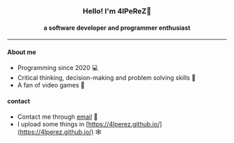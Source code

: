 <h3 align="center">Hello! I'm 4lPeReZ👋</h3>
<h4 align="center">a software developer and programmer enthusiast</h4>
<hr>

#### About me

* Programming since 2020 💻
* Critical thinking, decision-making and problem solving skills 🧠
* A fan of video games 👾

#### contact

* Contact me through [email](mailto:alvaropr05@hotmail.com) 📧
* I upload some things in [https://4lperez.github.io/](https://4lperez.github.io/) 🕸️


<!--
**4lPeReZ/4lPeReZ** is a ✨ _special_ ✨ repository because its `README.md` (this file) appears on your GitHub profile.

Here are some ideas to get you started:

- 🔭 I’m currently working on ...
- 🌱 I’m currently learning ...
- 👯 I’m looking to collaborate on ...
- 🤔 I’m looking for help with ...
- 💬 Ask me about ...
- 📫 How to reach me: ...
- 😄 Pronouns: ...
- ⚡ Fun fact: ...
-->
